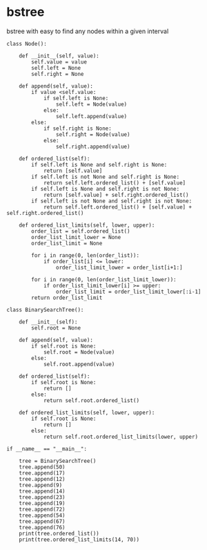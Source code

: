 # bstree
bstree with easy to find any nodes within a given interval


    class Node():
    
        def __init__(self, value):
            self.value = value
            self.left = None
            self.right = None
    
        def append(self, value):
            if value <self.value:
                if self.left is None:
                    self.left = Node(value)
                else:
                    self.left.append(value)
            else:
                if self.right is None:
                    self.right = Node(value)
                else:
                    self.right.append(value)
                    
        def ordered_list(self):
            if self.left is None and self.right is None:
                return [self.value]
            if self.left is not None and self.right is None:
                return self.left.ordered_list() + [self.value]
            if self.left is None and self.right is not None:
                return [self.value] + self.right.ordered_list()
            if self.left is not None and self.right is not None:
                return self.left.ordered_list() + [self.value] + self.right.ordered_list()
            
        def ordered_list_limits(self, lower, upper):
            order_list = self.ordered_list()
            order_list_limit_lower = None
            order_list_limit = None
            
            for i in range(0, len(order_list)):
                if order_list[i] <= lower:
                    order_list_limit_lower = order_list[i+1:]
    
            for i in range(0, len(order_list_limit_lower)):
                if order_list_limit_lower[i] >= upper:
                    order_list_limit = order_list_limit_lower[:i-1]
            return order_list_limit
    
    class BinarySearchTree():
    
        def __init__(self):
            self.root = None
    
        def append(self, value):
            if self.root is None:
                self.root = Node(value)
            else:
                self.root.append(value)
    
        def ordered_list(self):
            if self.root is None:
                return []
            else:
                return self.root.ordered_list()
    
        def ordered_list_limits(self, lower, upper):
            if self.root is None:
                return []
            else:
                return self.root.ordered_list_limits(lower, upper)
    
    if __name__ == "__main__":
    
        tree = BinarySearchTree()
        tree.append(50)
        tree.append(17)
        tree.append(12)
        tree.append(9)
        tree.append(14)
        tree.append(23)
        tree.append(19)
        tree.append(72)
        tree.append(54)
        tree.append(67)
        tree.append(76)
        print(tree.ordered_list())
        print(tree.ordered_list_limits(14, 70))
